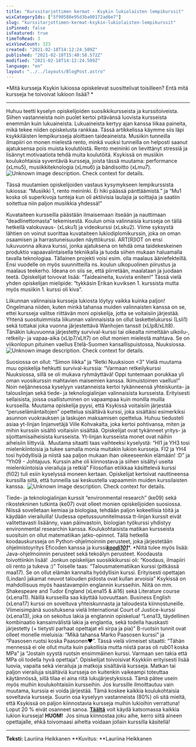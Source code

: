 ```yaml
---
title: "Kurssitarjottimen kermat - Ksykin lukiolaisten lempikurssit"
wixCategoryIds: ["5f90588e95d3ba00172ad6e7"]
slug: "kurssitarjottimen-kermat-ksykin-lukiolaisten-lempikurssit"
isPinned: false
isFeatured: true
timeToRead: 3
wixViewCount: 323
created: "2021-02-18T14:12:24.509Z"
published: "2021-02-18T15:40:58.572Z"
modified: "2021-02-18T14:12:24.509Z"
language: "en"
layout: "../../layouts/BlogPost.astro"
---
```

<span style="textAlignment:left;">*Mitä kursseja Ksykin lukiossa opiskelevat suosittelivat toisilleen? Entä mitä kursseja he toivoivat lukioon lisää? *</span>

---

<span style="textAlignment:left;">Huhuu teetti kyselyn opiskelijoiden suosikkikursseista ja kurssitoiveista. Siihen vastanneista noin puolet kertoi pitävänsä luovista kursseista enemmän kuin lukuaineista. Lukuaineista kertyy ajan kanssa liikaa paineita, mikä tekee niiden opiskelusta rankkaa. Tässä artikkelissa käymme siis läpi ksykkiläisten lempikursseja aloittaen taideaineista.</span>
<span style="textAlignment:left;"></span>
<span style="textAlignment:left;">Musiikin tunneilla ilmapiiri on monen mielestä rento, minkä vuoksi tunneilla on helposti saanut ajatuksensa pois muista koulutöistä. Rento meininki on lievittänyt stressiä ja lisännyt motivaatiota tehdä muita koulutöitä. Ksykissä on musiikin koulukohtaisia syventäviä kursseja, joista tässä muutama: performance (xLmu5), musiikkiteknologia (xLmu6) ja bändisoitto (xLmu7).&nbsp;</span>
<span style="textAlignment:left;"></span>
![Unknown image description. Check context for details.](https://static.wixstatic.com/media/07242a_2375f8e0602f4183a141e0ac5cb8460f~mv2.png)

<span style="textAlignment:left;">Tässä muutamien opiskelijoiden vastaus kysymykseen lempikurssista lukiossa: “Musiikki 1, rento meininki. Ei hiki päässä pänttäämistä.” ja “Mu1 koska oli superkivoja tunteja kun oli aktiivisia laulajia ja soittajia ja saatiin soitettua niin paljon musiikkia yhdessä!”</span>

<span style="textAlignment:left;">Kuvataiteen kursseilla päästään ilmaisemaan itseään ja nauttimaan ”deadlinettomasta” tekemisestä. Koulun omia valinnaisia kursseja on tällä hetkellä valokuvaus- (xLsku1) ja videokurssi (xLsku2). Viime syksystä lähtien on voinut suorittaa kuvataiteen lukiodiplomikurssin, joka on oman osaamisen ja harrastuneisuuden näyttökurssi. ART[R]IOT on ensi lukuvuonna alkava kurssi, jonka ajatuksena on tehdä oma taidekeskeinen produktio vapaavalintaisella tekniikalla ja tuoda siihen mukaan haluamalla tavalla teknologiaa. Tällainen projekti voisi esim. olla maalaus ääniefekteillä. Ensi vuodelle on myös suunnitteilla ns. koulun ulkopuolinen piirustus ja maalaus teekerho. Ideana on siis se, että piirretään, maalataan ja juodaan teetä.</span>
<span style="textAlignment:left;"></span>
<span style="textAlignment:left;">Opiskelijat toivovat lisää: “Taideaineita, kuvista eniten!” Tässä vielä yhden opiskelijan mielipide: “tykkäsin Erikan kuviksen 1. kurssista mutta myös musiikin 1. kurssi oli kiva”.</span>

<span style="textAlignment:left;">Liikunnan valinnaisia kursseja lukiosta löytyy vaikka kuinka paljon! Ongelmana niiden, kuten minkä tahansa muiden valinnaisten kanssa on se, ettei kursseja valitse riittävän moni opiskelija, jotta se voitaisiin järjestää. Yhtenä suosituimmista liikunnan valinnaisista on ollut laskettelukurssi (Lsli1) sekä tottakai joka vuonna järjestettävä Wanhojen tanssit (xLlp8/xLlt8). Tänäkin lukuvuonna järjestetty survival-kurssi tai oikealta nimeltään ulkoilu-, retkeily- ja vapaa-aika (xLlp7/xLlt7) on ollut monien mielestä mahtava. Se on viikonlopun pituinen vaellus Etelä-Suomen kansallispuistossa, Nuuksiossa.</span>
<span style="textAlignment:left;"></span>
![Unknown image description. Check context for details.](https://static.wixstatic.com/media/07242a_1fe22a2097cd4580a3a9d31adebd0e2b~mv2.png)

<span style="textAlignment:left;">Suosiossa on ollut: “Simon liikka” ja “Retki Nuuksioon &lt;3” Vielä muutama muu opiskelija hehkutti survival-kurssia: “Varmaan retkeilykurssi Nuuksiossa, sillä se oli mukava ryhmäyttävä! Oppi tuntemaan porukkaa yli oman vuosikurssin mahtavien maisemien kanssa. Ikimuistoinen vaellus!”</span>
<span style="textAlignment:left;"></span>
<span style="textAlignment:left;">Noin neljännesosa kyselyyn vastanneista kertoi tykänneensä yhteiskunta- ja talouslinjan sekä tiede- ja teknologialinjan valinnaisista kursseista. Erityisesti sellaisista, joissa osallistuminen on vapaampaa kuin monilla muilla kursseilla.</span>
<span style="textAlignment:left;"></span>
<span style="textAlignment:left;">Muutama opiskelija pyysi, että Ksykissä voitaisiin järjestää “peruselämäntaitojen” opettelua sisältävä kurssi, joka sisältäisi esimerkiksi asunnon vuokrauksen ja laskujen maksamisen opettelua. Huhuu tiedusteli asiaa yt-linjan linjanvetäjä Ville Kohvakalta, joka kertoi pohtivansa, miten ja mihin kurssiin sisältö voitaisiin sisältää. Opiskelijat ovat tykänneet yritys- ja sijoittamisaiheisista kursseista. Yt-linjan kursseista monet ovat näihin aiheisiin liittyviä.&nbsp;</span>
<span style="textAlignment:left;"></span>
<span style="textAlignment:left;">Muutama sitaatti taas vaihteeksi kyselystä: “HI1 ja YH3 tosi mielenkiintoisia ja tukee samalla monia muitakin lukion kursseja. FI2 ja YH4 tosi hyödyllisiä ja niistä saa paljon mukaan ihan oikeeseenkin elämään! :D” ja “Yh09 - Johtajuus. Kurssin aihe oli kiinnostava ja siihen sisältyi useita mielenkiintoisia vierailuja ja retkiä”</span>
<span style="textAlignment:left;"></span>
<span style="textAlignment:left;">Filosofian etiikkaa käsittelevä kurssi (fi02) tuli esiin kyselyssä moneen kertaan. Opiskelijat kertoivat nauttineensa kurssilla siitä, että tunneilla sai keskustella vapaammin muiden kurssilaisten kanssa.&nbsp;</span>
<span style="textAlignment:left;"></span>
![Unknown image description. Check context for details.](https://static.wixstatic.com/media/07242a_bda4d698a68d450da1117218506fa94e~mv2.png)

<span style="textAlignment:left;">Tiede- ja teknologialinjan kurssit “environmental research” (ke09) sekä rikostekninen tutkinta (ke07) ovat olleet monien opiskelijoiden suosiossa. Niissä sovelletaan kemiaa ja biologiaa, tehdään paljon kokeellisia töitä ja käydään vierailuilla! Uudessa opetussuunnitelmassa tt-linjan kurssit eivät valitettavasti lisäänny, vaan päinvastoin, biologian työkurssi yhdistyy environmental researchin kanssa. Koulukohtaisista matikan kursseista suosituin on ollut matematiikan jatko-opinnot. Tällä hetkellä koodauskursseja on Python-ohjelmoinnin perusteet, joka järjestetään ohjelmistoyritys Eficoden kanssa ja kurssi[*__koodi101__*](https://www.koodi101.fi/)*. *Niitä tulee myös lisää: Java-ohjelmoinnin perusteet sekä tekoälyn perusteet. Koodausta toivottiinkin lisää!&nbsp;</span>
<span style="textAlignment:left;"></span>
<span style="textAlignment:left;"></span>
<span style="textAlignment:left;">Jonkun opiskelijan suosikkikurssi oli: “Koodaus, ilmapiiri oli rento ja tukeva :)” Toiselle taas: “Talousmatematiikan kurssi (pitkässä maa17). Se on ollut elämän kannalta hyödyllisin kurssi. Erityisesti opettajan (Lindan) jakamat neuvot talouden pidosta ovat kullan arvoisia”</span>
<span style="textAlignment:left;"></span>
<span style="textAlignment:left;">Ksykissä on mahdollisuus myös haastavampiin englannin kursseihin. Niitä on mm. Shakespeare and Tudor England (xLena15 &amp; äi16) sekä Literature course (xLena11). Näillä kursseilla saa käyttää luovuuttaan. Business English (xLena17) kurssi on soveltuva yhteiskunnasta ja taloudesta kiinnostuneille. Viimeisimpänä suosituksena vielä International Court of Justice-kurssi (xLena13), joka on sekoitus lakia ja englannin opiskelua!</span>
<span style="textAlignment:left;"></span>
<span style="textAlignment:left;">“Lena13, täydellinen kombinaatio kansainvälistä lakia ja englantia, sekä todella hauskasti järjestetty (+ tietysti parhaat opettajat eli sirpa ja pia)”</span>
<span style="textAlignment:left;"></span>
<span style="textAlignment:left;">B-ruotsin tunnit ovat olleet monelle mieluisia: “Mikä tahansa Marko Paasosen kurssi” ja “Paasosen ruotsi koska Paasonen❤”. Tässä vielä viimeiset sitaatti: “Tähän mennessä ei ole ollut muita kuin pakollisia mutta niistä paras oli rub01 koska MPa” ja “Jostain syystä ruotsin ensimmäinen kurssi. Varmaan sen takia että MPa oli todella hyvä opettaja”.</span>
<span style="textAlignment:left;"></span>
<span style="textAlignment:left;">Opiskelijat toivoisivat Ksykkiin erityisesti lisää luovia, vapaita sekä vierailuja ja matkoja sisältäviä kursseja. Matkan tai paljon vierailuja sisältäviä kursseja on kuitenkin vaikeampi toteuttaa käytännössä, sillä tilaa ei aina riitä lukujärjestyksissä. Tämä pätee usein myös muihin koulukohtaisiin kursseihin. Jos kurssille ilmoittautuu vain muutama, kurssia ei voida järjestää. Tämä koskee kaikkia koulukohtaisia soveltavia kursseja. Suurin osa kyselyyn vastanneista (80%) oli sitä mieltä, että Ksykissä on paljon kiinnostavia kursseja muihin lukioihin verrattuna! Loput 20 % eivät osanneet sanoa.</span>
<span style="textAlignment:left;"></span>
<span style="textAlignment:left;">[__Täältä__](https://www.ksyk.fi/lukio/opiskelijalle/lukion-kurssit/) voit käydä katsomassa kaikkia lukion kursseja!</span>
<span style="textAlignment:left;"></span>
<span style="textAlignment:left;"></span>
<span style="textAlignment:left;">**HUOM!**&nbsp;</span>
<span style="textAlignment:left;"></span>
<span style="textAlignment:left;">Jos sinua kiinnostaa joku aihe, kerro siitä aineen opettajalle, ehkä toivomaasi aihetta voidaan jollain kurssilla käsitellä!</span>
<span style="textAlignment:left;"></span>

---
**Teksti:** Lauriina Heikkanen
**Kuvitus: **Lauriina Heikkanen

<span style="textAlignment:left;"></span>

